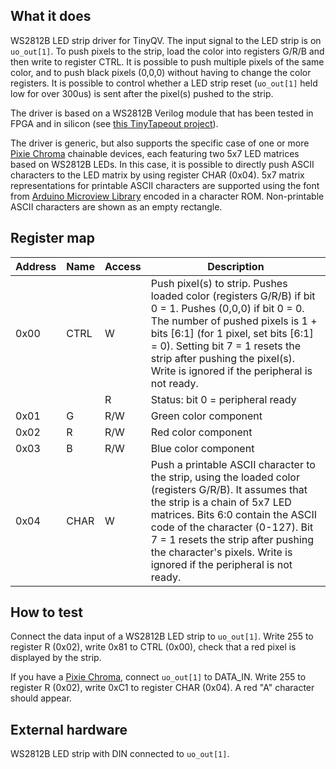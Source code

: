<!---

This file is used to generate your project datasheet. Please fill in the information below and delete any unused
sections.

You can also include images in this folder and reference them in the markdown. Each image must be less than
512 kb in size, and the combined size of all images must be less than 1 MB.
-->

## What it does

WS2812B LED strip driver for TinyQV. The input signal to the LED strip is on `uo_out[1]`. To push pixels to the strip, load the color into registers G/R/B and then write to register CTRL. It is possible to push multiple pixels of the same color, and to push black pixels (0,0,0) without having to change the color registers. It is possible to control whether a LED strip reset (`uo_out[1]` held low for over 300us) is sent after the pixel(s) pushed to the strip.

The driver is based on a WS2812B Verilog module that has been tested in FPGA and in silicon (see [this TinyTapeout project](https://github.com/ccattuto/tt07-serial-charmatrix/)).

The driver is generic, but also supports the specific case of one or more [Pixie Chroma](https://connornishijima.github.io/Pixie_Chroma/) chainable devices, each featuring two 5x7 LED matrices based on WS2812B LEDs. In this case, it is possible to directly push ASCII characters to the LED matrix by using register CHAR (0x04). 5x7 matrix representations for printable ASCII characters are supported using the font from [Arduino Microview Library](https://github.com/geekammo/MicroView-Arduino-Library/blob/master/font5x7.h) encoded in a character ROM. Non-printable ASCII characters are shown as an empty rectangle.

## Register map

| Address | Name  | Access | Description                                                         |
|---------|-------|--------|---------------------------------------------------------------------|
| 0x00    | CTRL  | W      | Push pixel(s) to strip. Pushes loaded color (registers G/R/B) if bit 0 = 1. Pushes (0,0,0) if bit 0 = 0. The number of pushed pixels is 1 + bits [6:1] (for 1 pixel, set bits [6:1] = 0). Setting bit 7 = 1 resets the strip after pushing the pixel(s). Write is ignored if the peripheral is not ready. |
|         |       | R      | Status: bit 0 = peripheral ready                                    |
| 0x01    | G     | R/W    | Green color component                                               |
| 0x02    | R     | R/W    | Red color component                                                 |
| 0x03    | B     | R/W    | Blue color component                                                |
| 0x04    | CHAR  | W      | Push a printable ASCII character to the strip, using the loaded color (registers G/R/B). It assumes that the strip is a chain of 5x7 LED matrices. Bits 6:0 contain the ASCII code of the character (0-127). Bit 7 = 1 resets the strip after pushing the character's pixels. Write is ignored if the peripheral is not ready. |

## How to test

Connect the data input of a WS2812B LED strip to `uo_out[1]`. Write 255 to register R (0x02), write 0x81 to CTRL (0x00), check that a red pixel is displayed by the strip.

If you have a [Pixie Chroma](https://connornishijima.github.io/Pixie_Chroma/), connect `uo_out[1]` to DATA_IN. Write 255 to register R (0x02), write 0xC1 to register CHAR (0x04). A red "A" character should appear.

## External hardware

WS2812B LED strip with DIN connected to `uo_out[1]`.
